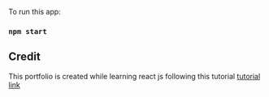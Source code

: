 
To run this app:

### `npm start`

## Credit
This portfolio is created while learning react js following this tutorial [tutorial link](https://www.youtube.com/watch?v=Ew4wlgcUEYk&list=PLQKg8mIgoxKop9l92Zjd-Pmxkf-HQmclQ)
